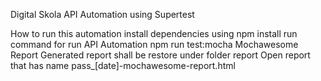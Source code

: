 Digital Skola API Automation using Supertest

How to run this automation
install dependencies using npm install
run command for run API Automation npm run test:mocha
Mochawesome Report
Generated report shall be restore under folder report
Open report that has name pass_[date]-mochawesome-report.html